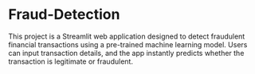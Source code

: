 # Fraud-Detection
This project is a Streamlit web application designed to detect fraudulent financial transactions using a pre-trained machine learning model. Users can input transaction details, and the app instantly predicts whether the transaction is legitimate or fraudulent. 
